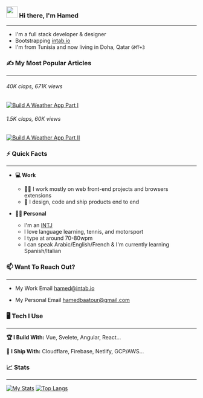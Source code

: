 <h3> <a href="#"><img width="30px" src="https://raw.githubusercontent.com/iampavangandhi/iampavangandhi/master/gifs/Hi.gif"></a> Hi there, I'm Hamed</h3>

___

- I'm a full stack developer & designer<br>
- Bootstrapping <a target="_blank" href="https://intab.io">intab.io</a>
- I'm from Tunisia and now living in Doha, Qatar `GMT+3`




### ✍ My Most Popular Articles 
___

###### 40K claps, 671K views
<a target="_blank" href="https://hamedbaatour.medium.com/build-a-real-world-beautiful-web-app-with-angular-6-a-to-z-ultimate-guide-2018-part-i-e121dd1d55e"><img src="https://github-readme-medium-recent-article.vercel.app/medium/@hamedbaatour/1" alt="Build A Weather App Part I"></a>
###### 1.5K claps, 60K views
<a target="_blank" href="https://hamedbaatour.medium.com/build-a-real-world-beautiful-web-app-with-angular-8-the-ultimate-guide-2019-part-ii-fe70852b2d6d"><img src="https://github-readme-medium-recent-article.vercel.app/medium/@hamedbaatour/0" alt="Build A Weather App Part II"></a>



### ⚡ Quick Facts
___

- **💻 Work**

  - 👷‍♀️ I work mostly on web front-end projects and browsers extensions
  - 🚀 I design, code and ship products end to end

- **🙋‍♂️ Personal**

  - I'm an <a target="_blank" href="https://www.16personalities.com/intj-personality">INTJ</a>
  - I love language learning, tennis, and motorsport
  - I type at around 70-80wpm
  - I can speak Arabic/English/French & I'm currently learning Spanish/Italian




### 📫 Want To Reach Out?
___

- My Work Email <a target="_blank" href="mailto:hamedbaatour@gmail.com">hamed@intab.io</a>

- My Personal Email <a target="_blank" href="mailto:hamedbaatour@gmail.com">hamedbaatour@gmail.com</a>




### 🖥 Tech I Use
___

**🏆 I Build With:** Vue, Svelete, Angular, React...

**🚢 I Ship With:** Cloudflare, Firebase, Netlify, GCP/AWS...




### 📈 Stats
___

[![My Stats](https://github-readme-stats.vercel.app/api?username=hamedbaatour&show_icons=true&hide_border=true&title_color=fe6287&icon_color=fe6287&text_color=ffffff&bg_color=0a192f&count_private=true)](https://github.com/hamedbaatour?tab=repositories)
[![Top Langs](https://github-readme-stats.vercel.app/api/top-langs/?username=hamedbaatour&layout=compact&show_icons=true&hide_border=true&title_color=fe6287&icon_color=fe6287&text_color=ffffff&bg_color=0a192f)](https://github.com/hamedbaatour?tab=repositories)
